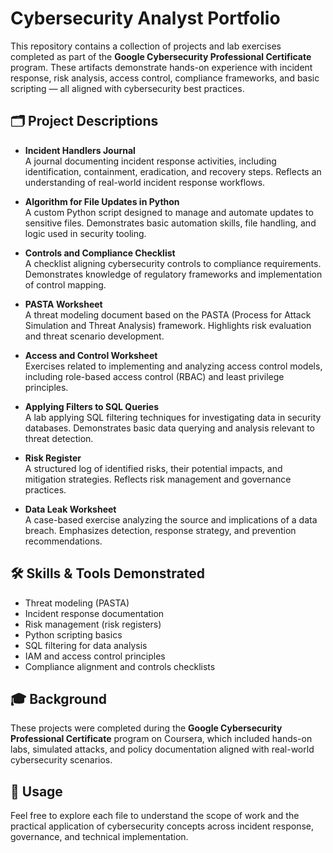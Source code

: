 # Cybersecurity Analyst Portfolio

This repository contains a collection of projects and lab exercises completed as part of the **Google Cybersecurity Professional Certificate** program. These artifacts demonstrate hands-on experience with incident response, risk analysis, access control, compliance frameworks, and basic scripting — all aligned with cybersecurity best practices.

## 🗂️ Project Descriptions

- **Incident Handlers Journal**  
  A journal documenting incident response activities, including identification, containment, eradication, and recovery steps. Reflects an understanding of real-world incident response workflows.

- **Algorithm for File Updates in Python**  
  A custom Python script designed to manage and automate updates to sensitive files. Demonstrates basic automation skills, file handling, and logic used in security tooling.

- **Controls and Compliance Checklist**  
  A checklist aligning cybersecurity controls to compliance requirements. Demonstrates knowledge of regulatory frameworks and implementation of control mapping.

- **PASTA Worksheet**  
  A threat modeling document based on the PASTA (Process for Attack Simulation and Threat Analysis) framework. Highlights risk evaluation and threat scenario development.

- **Access and Control Worksheet**  
  Exercises related to implementing and analyzing access control models, including role-based access control (RBAC) and least privilege principles.

- **Applying Filters to SQL Queries**  
  A lab applying SQL filtering techniques for investigating data in security databases. Demonstrates basic data querying and analysis relevant to threat detection.

- **Risk Register**  
  A structured log of identified risks, their potential impacts, and mitigation strategies. Reflects risk management and governance practices.

- **Data Leak Worksheet**  
  A case-based exercise analyzing the source and implications of a data breach. Emphasizes detection, response strategy, and prevention recommendations.

## 🛠️ Skills & Tools Demonstrated

- Threat modeling (PASTA)
- Incident response documentation
- Risk management (risk registers)
- Python scripting basics
- SQL filtering for data analysis
- IAM and access control principles
- Compliance alignment and controls checklists

## 🎓 Background

These projects were completed during the **Google Cybersecurity Professional Certificate** program on Coursera, which included hands-on labs, simulated attacks, and policy documentation aligned with real-world cybersecurity scenarios.

## 🔗 Usage

Feel free to explore each file to understand the scope of work and the practical application of cybersecurity concepts across incident response, governance, and technical implementation.

